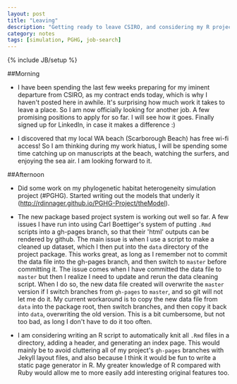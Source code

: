 ```yaml
---
layout: post
title: "Leaving"
description: "Getting ready to leave CSIRO, and considering my R project package system"
category: notes
tags: [simulation, PGHG, job-search]
---
```

{% include JB/setup %}

##Morning

* I have been spending the last few weeks preparing for my iminent departure from CSIRO, as my contract ends today, which is why I haven't posted here in awhile. It's surprising how much work it takes to leave a place. So I am now officially looking for another job. A few promising positions to apply for so far. I will see how it goes. Finally signed up for LinkedIn, in case it makes a difference :)

* I discovered that my local WA beach (Scarborough Beach) has free wi-fi access! So I am thinking during my work hiatus, I will be spending some time catching up on manuscripts at the beach, watching the surfers, and enjoying the sea air. I am looking forward to it.

##Afternoon

* Did some work on my phylogenetic habitat heterogeneity simulation project (#PGHG). Started writing out the models that underly it (http://rdinnager.github.io/PGHG-Project/theModel).

* The new package based project system is working out well so far. A few issues I have run into using Carl Boettiger's system of putting `.Rmd` scripts into a gh-pages branch, so that their 'html' outputs can be rendered by github. The main issue is when I use a script to make a cleaned up dataset, which I then put into the `data` directory of the project package. This works great, as long as I remember not to commit the data file into the gh-pages branch, and then switch to `master` before committing it. The issue comes when I have committed the data file to `master` but then I realize I need to update and rerun the data cleaning script. When I do so, the new data file created will overwrite the `master` version if I switch branches from `gh-pages` to `master`, and so git will not let me do it. My current workaround is to copy the new data file from `data` into the package root, then switch branches, and then copy it back into `data`, overwriting the old version. This is a bit cumbersome, but not too bad, as long I don't have to do it too often. 

* I am considering writing an R script to automatically knit all `.Rmd` files in a directory, adding a header, and generating an index page. This would mainly be to avoid cluttering all of my project's `gh-pages` branches with Jekyll layout files, and also because I think it would be fun to write a static page generator in R. My greater knowledge of R compared with Ruby would allow me to more easily add interesting original features too.